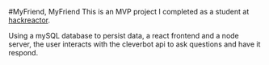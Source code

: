 #MyFriend, MyFriend
This is an MVP project I completed as a student at [hackreactor](http://hackreactor.com).

Using a mySQL database to persist data, a react frontend and a node server, the user interacts with the cleverbot api to ask questions and have it respond.
